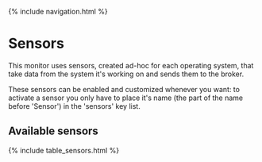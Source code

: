 {% include navigation.html %}

# Sensors

This monitor uses sensors, created ad-hoc for each operating system, that take data from the system it's working on and sends them to the broker.

These sensors can be enabled and customized whenever you want: to activate a sensor you only have to place it's name (the part of the name before 'Sensor') in the 'sensors' key list.

## Available sensors

{% include table_sensors.html %}